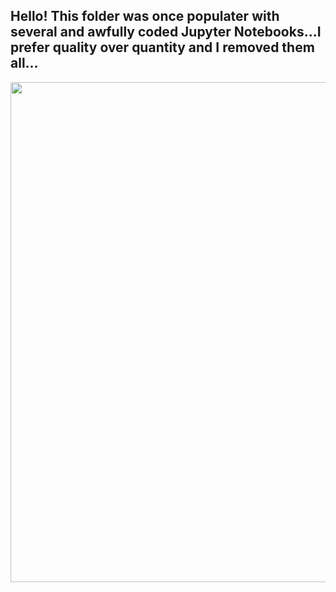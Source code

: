 ## Hello! This folder was once populater with several and awfully coded Jupyter Notebooks...I prefer quality over quantity and I removed them all...

<p align="center">
  <img width="800" src="https://github.com/AlessandroMondin/Sklearn_Projects/blob/main/ml_meme.jpg" />
</p>
